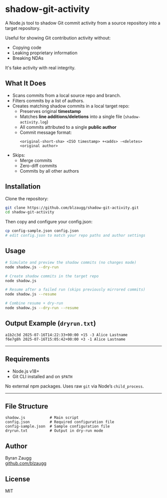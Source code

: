 # shadow-git-activity

A Node.js tool to shadow Git commit activity from a source repository into a target repository.

Useful for showing Git contribution activity without:

- Copying code
- Leaking proprietary information
- Breaking NDAs

It's fake activity with real integrity.

## What It Does

- Scans commits from a local source repo and branch.
- Filters commits by a list of authors.
- Creates matching shadow commits in a local target repo:
  - Preserves original **timestamp**
  - Matches **line additions/deletions** into a single file (`shadow-activity.log`)
  - All commits attributed to a single **public author**
  - Commit message format:
    ```
    <original-short-sha> <ISO timestamp> +<adds> -<deletes> <original author>
    ```
- Skips:
  - Merge commits
  - Zero-diff commits
  - Commits by all other authors

## Installation

Clone the repository:

```bash
git clone https://github.com/blzaugg/shadow-git-activity.git
cd shadow-git-activity
```

Then copy and configure your config.json:

```bash
cp config-sample.json config.json
# edit config.json to match your repo paths and author settings
```

## Usage

```bash
# Simulate and preview the shadow commits (no changes made)
node shadow.js --dry-run

# Create shadow commits in the target repo
node shadow.js

# Resume after a failed run (skips previously mirrored commits)
node shadow.js --resume

# Combine resume + dry-run
node shadow.js --dry-run --resume
```

## Output Example (`dryrun.txt`)

```
a1b2c3d 2025-07-16T14:22:33+00:00 +15 -3 Alice Lastname
f6e7g8h 2025-07-16T15:05:42+00:00 +3 -1 Alice Lastname
```

---

## Requirements

- Node.js v18+
- Git CLI installed and on `$PATH`

No external npm packages. Uses raw `git` via Node’s `child_process`.

---

## File Structure

```
shadow.js           # Main script
config.json         # Required configuration file
config-sample.json  # Sample configuration file
dryrun.txt          # Output in dry-run mode
```

## Author

Byran Zaugg  
[github.com/blzaugg](https://github.com/blzaugg)

## License

MIT
